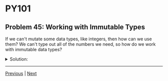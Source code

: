 # PY101
## Problem 45: Working with Immutable Types

If we can't mutate some data types, like integers, then how can we use them? We can't type out all of the numbers we need, so how do we work with immutable data types?

<details>
<summary>Solution:</summary>

We work with immutable data types through reassignment and operations that create new objects. When you perform operations on immutable types, Python creates new objects rather than modifying the existing ones.

For example:
```python
x = 5
x = x + 3  # Creates a new integer object (8) and reassigns x to point to it

name = "Alice"
name = name.upper()  # Creates a new string "ALICE" and reassigns name to it
```

This works perfectly fine because variables can be reassigned to point to new objects. The immutability just means the original object doesn't change—we create new objects instead.

</details>

---

[Previous](44.md) | [Next](46.md)


